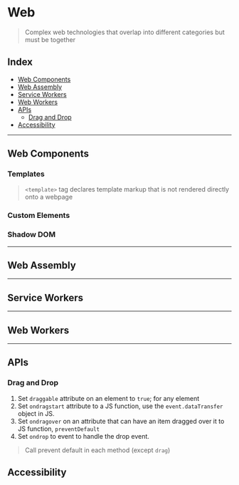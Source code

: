 <!-- omit in toc -->
# Web

> Complex web technologies that overlap into different categories but must be together

<!-- omit in toc -->
## Index

- [Web Components](#web-components)
- [Web Assembly](#web-assembly)
- [Service Workers](#service-workers)
- [Web Workers](#web-workers)
- [APIs](#apis)
  - [Drag and Drop](#drag-and-drop)
- [Accessibility](#accessibility)

---

## Web Components

<!-- omit in toc -->
### Templates

> `<template>` tag declares template markup that is not rendered directly onto a webpage

<!-- omit in toc -->
### Custom Elements

<!-- omit in toc -->
### Shadow DOM

---

## Web Assembly

---

## Service Workers

---

## Web Workers

---

## APIs

### Drag and Drop

1. Set `draggable` attribute on an element to `true`; for any element
2. Set `ondragstart` attribute to a JS function, use the `event.dataTransfer` object in JS.
3. Set `ondragover` on an attribute that can have an item dragged over it to JS function, `preventDefault`
4. Set `ondrop` to event to handle the drop event.

> Call prevent default in each method (except `drag`)

## Accessibility